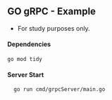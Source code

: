 ## GO gRPC - Example
- For study purposes only.
#### Dependencies

```shell
go mod tidy
```

#### Server Start

```shell
  go run cmd/grpcServer/main.go 
```
